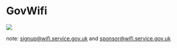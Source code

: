 # GovWifi
![](https://assets.publishing.service.gov.uk/government/uploads/system/uploads/image_data/file/59560/OSX1.png)

note:
signup@wifi.service.gov.uk and sponsor@wifi.service.gov.uk